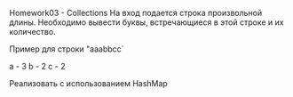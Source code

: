 Homework03 - Collections
На вход подается строка произвольной длины. Необходимо вывести буквы, встречающиеся в этой строке и их количество.

Пример для строки "aaabbcc`

a - 3
b - 2
c - 2

Реализовать с использованием HashMap